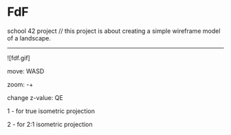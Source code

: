 # FdF
school 42 project // this project is about creating a simple wireframe model of a landscape.

---

![fdf.gif]

move: WASD  

zoom: -+

change z-value: QE

1 - for true isometric projection

2 - for 2:1 isometric projection
